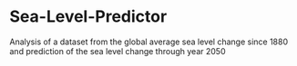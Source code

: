 # Sea-Level-Predictor
Analysis of a dataset from the global average sea level change since 1880 and prediction of the sea level change through year 2050

